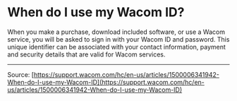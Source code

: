 # When do I use my Wacom ID?

When you make a purchase, download included software, or use a Wacom service, you will be asked to sign in with your Wacom ID and password. This unique identifier can be associated with your contact information, payment and security details that are valid for Wacom services.

---
Source: [https://support.wacom.com/hc/en-us/articles/1500006341942-When-do-I-use-my-Wacom-ID](https://support.wacom.com/hc/en-us/articles/1500006341942-When-do-I-use-my-Wacom-ID)
